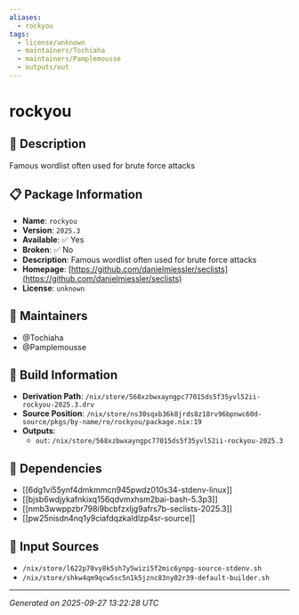 ```yaml
---
aliases:
  - rockyou
tags:
  - license/unknown
  - maintainers/Tochiaha
  - maintainers/Pamplemousse
  - outputs/out
---
```


# rockyou

## 📝 Description

Famous wordlist often used for brute force attacks

## 📋 Package Information

- **Name**: `rockyou`
- **Version**: `2025.3`
- **Available**: ✅ Yes
- **Broken**: ✅ No
- **Description**: Famous wordlist often used for brute force attacks
- **Homepage**: [https://github.com/danielmiessler/seclists](https://github.com/danielmiessler/seclists)
- **License**: `unknown`
## 👥 Maintainers

- @Tochiaha
- @Pamplemousse


## 🔧 Build Information

- **Derivation Path**: `/nix/store/568xzbwxayngpc77015ds5f35yvl52ii-rockyou-2025.3.drv`
- **Source Position**: `/nix/store/ns30sqxb36k8jrds8z18rv96bpnwc60d-source/pkgs/by-name/ro/rockyou/package.nix:19`
- **Outputs**:
  - `out`:  `/nix/store/568xzbwxayngpc77015ds5f35yvl52ii-rockyou-2025.3`

## 🔗 Dependencies

- [[6dg1vi55ynf4dmkmmcn945pwdz010s34-stdenv-linux]]
- [[bjsb6wdjykafnkixq156qdvmxhsm2bai-bash-5.3p3]]
- [[nmb3wwppzbr798i9bcbfzxljg9afrs7b-seclists-2025.3]]
- [[pw25nisdn4nq1y9ciafdqzkaldlzp4sr-source]]

## 📁 Input Sources

- `/nix/store/l622p70vy8k5sh7y5wizi5f2mic6ynpg-source-stdenv.sh`
- `/nix/store/shkw4qm9qcw5sc5n1k5jznc83ny02r39-default-builder.sh`

---
*Generated on 2025-09-27 13:22:28 UTC*
